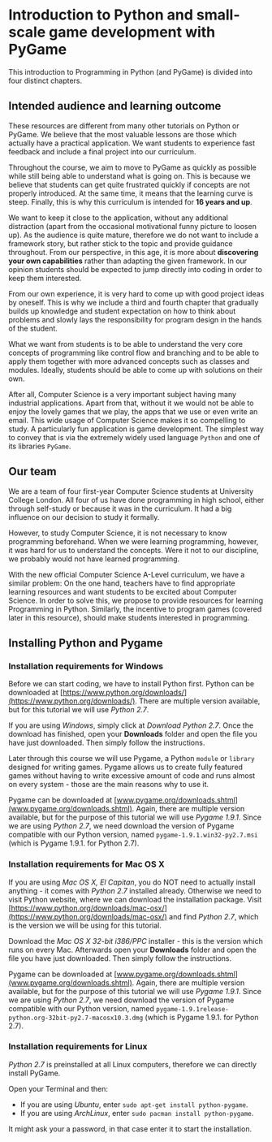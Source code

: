 Introduction to Python and small-scale game development with PyGame
=======

This introduction to Programming in Python (and PyGame) is divided into four distinct chapters.

## Intended audience and learning outcome

These resources are different from many other tutorials on Python or PyGame. We believe that the most valuable lessons are those which actually have a practical application. We want students to experience fast feedback and  include a final project into our curriculum.

Throughout the course, we aim to move to PyGame as quickly as possible while still being able to understand what is going on. This is because we believe that students can get quite frustrated quickly if concepts are not properly introduced. At the same time, it means that the learning curve is steep. Finally, this is why this curriculum is intended for **16 years and up**.

We want to keep it close to the application, without any additional distraction (apart from the occasional motivational funny picture to loosen up). As the audience is quite mature, therefore we do not want to include a framework story, but rather stick to the topic and provide guidance throughout. From our perspective, in this age, it is more about **discovering your own capabilities** rather than adapting the given framework. In our opinion students should be expected to jump directly into coding in order to keep them interested.

From our own experience, it is very hard to come up with good project ideas by oneself. This is why we include a third and fourth chapter that gradually builds up knowledge and student expectation on how to think about problems and slowly lays the responsibility for program design in the hands of the student.

What we want from students is to be able to understand the very core concepts of programming like control flow and branching and to be able to apply them together with more advanced concepts such as classes and modules. Ideally, students should be able to come up with solutions on their own.

After all, Computer Science is a very important subject having many industrial applications. Apart from that, without it we would not be able to enjoy the lovely games that we play, the apps that we use or even write an email. This wide usage of Computer Science makes it so compelling to study. A particularly fun application is game development. The simplest way to convey that is via the extremely widely used language `Python` and one of its libraries `PyGame`.

## Our team
We are a team of four first-year Computer Science students at University College London. All four of us have done programming in high school, either through self-study or because it was in the curriculum. It had a big influence on our decision to study it formally.

However, to study Computer Science, it is not necessary to know programming beforehand. When we were learning programming, however, it was hard for us to understand the concepts. Were it not to our discipline, we probably would not have learned programming.

With the new official Computer Science A-Level curriculum, we have a similar problem: On the one hand, teachers have to find appropriate learning resources and want students to be excited about Computer Science. In order to solve this, we propose to provide resources for learning Programming in Python. Similarly, the incentive to program games (covered later in this resource), should make students interested in programming.

## Installing Python and Pygame

### Installation requirements for Windows
Before we can start coding, we have to install Python first. Python can be downloaded at [https://www.python.org/downloads/](https://www.python.org/downloads/). There are multiple version available, but for this tutorial we will use *Python 2.7*.

If you are using *Windows*, simply click at *Download Python 2.7*. Once the download has finished, open your **Downloads** folder and open the file you have just downloaded. Then simply follow the instructions.

Later through this course we will use Pygame, a Python `module` or `library` designed for writing games. Pygame allows us to create fully featured games without having to write excessive amount of code and runs almost on every system - those are the main reasons why to use it.

Pygame can be downloaded at [www.pygame.org/downloads.shtml](www.pygame.org/downloads.shtml). Again, there are multiple version available, but for the purpose of this tutorial we will use *Pygame 1.9.1*. Since we are using *Python 2.7*, we need download the version of Pygame compatible with our Python version, named `pygame-1.9.1.win32-py2.7.msi` (which is Pygame 1.9.1. for Python 2.7).

### Installation requirements for Mac OS X
If you are using *Mac OS X, El Capitan*, you do NOT need to actually install anything - it comes with *Python 2.7* installed already. Otherwise we need to visit Python website, where we can download the installation package. Visit [https://www.python.org/downloads/mac-osx/](https://www.python.org/downloads/mac-osx/) and find *Python 2.7*, which is the version we will be using for this tutorial. 

Download the *Mac OS X 32-bit i386/PPC* installer - this is the version which runs on every Mac. Afterwards open your **Downloads** folder and open the file you have just downloaded. Then simply follow the instructions.

Pygame can be downloaded at [www.pygame.org/downloads.shtml](www.pygame.org/downloads.shtml). Again, there are multiple version available, but for the purpose of this tutorial we will use *Pygame 1.9.1*. Since we are using *Python 2.7*, we need download the version of Pygame compatible with our Python version, named `pygame-1.9.1release-python.org-32bit-py2.7-macosx10.3.dmg` (which is Pygame 1.9.1. for Python 2.7).

### Installation requirements for Linux
*Python 2.7* is preinstalled at all Linux computers, therefore we can directly install PyGame.

Open your Terminal and then:

 * If you are using *Ubuntu*, enter `sudo apt-get install python-pygame`.
 * If you are using *ArchLinux*, enter `sudo pacman install python-pygame`.

It might ask your a password, in that case enter it to start the installation.
